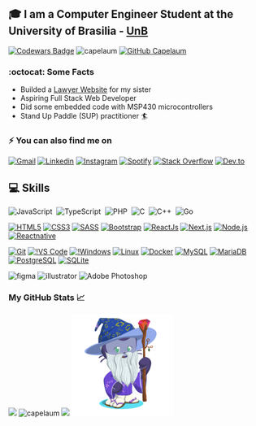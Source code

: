 
## :mortar_board: I am a Computer Engineer Student at the University of Brasilia - [UnB](https://www.unb.br/)

 [![Codewars Badge](https://www.codewars.com/users/capelaum/badges/micro)](https://www.codewars.com/users/capelaum/)
<img src="https://komarev.com/ghpvc/?username=capelaum" alt="capelaum" />
[![GitHub Capelaum](https://img.shields.io/github/followers/capelaum?label=follow&style=social)](https://github.com/capelaum)

### :octocat: Some Facts

- Builded a [Lawyer Website](https://www.capelletto.adv.br) for my sister
- Aspiring Full Stack Web Developer 
- Did some embedded code with MSP430 microcontrollers 
- Stand Up Paddle (SUP) practitioner :surfer:

### ⚡ You can also find me on  

[![Gmail](https://img.shields.io/badge/Gmail-D14836?style=flat&logo=gmail&logoColor=white)](mailto:thecapellett@gmail.com)
[![Linkedin](https://img.shields.io/badge/Linkedin%20-%230077B5.svg?&style=flat&logo=linkedin&logoColor=white)](https://www.linkedin.com/in/luis-capelletto)
[![Instagram](https://img.shields.io/badge/capelletto.lv%20-%23E4405F.svg?&style=flat&logo=Instagram&logoColor=white)](https://www.instagram.com/capelletto.lv)
[![Spotify](https://img.shields.io/badge/Spotify-1ED760?style=flat&logo=spotify&logoColor=white)](https://open.spotify.com/user/thecapela)
[![Stack Overflow](https://img.shields.io/badge/-Stack%20overflow-FE7A16?style=flat&logo=stack-overflow&logoColor=white)](https://stackoverflow.com/users/13337006/luis-v-capelletto)
[![Dev.to](https://img.shields.io/badge/Dev.to-0A0A0A?style=flat&logo=dev.to&logoColor=white)](https://dev.to/capelaum)

## 💻 Skills <br/>

![JavaScript](https://img.shields.io/badge/JavaScript-%23323330.svg?&style=flat&logo=javascript&logoColor=%23F7DF1E)&nbsp;
![TypeScript](https://img.shields.io/badge/-TypeScript-007ACC?style=flat&logoColor=fff&logo=typescript)&nbsp;
![PHP](https://img.shields.io/badge/PHP-%23777BB4.svg?&style=flat&logo=php&logoColor=white)&nbsp;
![C](https://img.shields.io/badge/--007ACC?style=flat&logoColor=fff&logo=C)&nbsp;
![C++](https://img.shields.io/badge/++-%2300599C.svg?&style=flat&logo=c%2B%2B&ogoColor=white)&nbsp;
![Go](https://img.shields.io/badge/Go-%2300ADD8.svg?&style=flat&logo=go&logoColor=white)

[![HTML5](https://img.shields.io/badge/-HTML5-E34F26?style=flat&logo=html5&logoColor=white)](https://github.com/capelaum/)
[![CSS3](https://img.shields.io/badge/-CSS3-1572B6?style=flat&logo=css3)](https://github.com/capelaum/)
[![SASS](https://img.shields.io/badge/SaSS-hotpink.svg?&style=flat&logo=SASS&logoColor=white)](https://github.com/capelaum/)
[![Bootstrap](https://img.shields.io/badge/bootstrap-%23563D7C.svg?&style=flat&logo=bootstrap&logoColor=white)](https://github.com/capelaum/)
[![ReactJs](https://img.shields.io/badge/-React-1572B6?style=flat&logoColor=fff&logo=react)](https://github.com/capelaum/)
[![Next.js](https://img.shields.io/badge/Next-black?&style=flat&logo=next.js&logoColor=white)](https://github.com/capelaum/)
[![Node.js](https://img.shields.io/badge/-Node-5B9856?style=flat&logoColor=fff&logo=node.js)](https://github.com/capelaum/)
[![Reactnative](https://img.shields.io/badge/-React_Native-1572B6?style=flat&logo=react)](https://github.com/capelaum/)

[![Git](https://img.shields.io/badge/git%20-%23F05033.svg?&style=flat&logo=git&logoColor=white)](https://github.com/capelaum/)
[![!VS Code](http://img.shields.io/badge/-VS%20Code-007ACC?style=flat&logo=visual-studio-code&logoColor=ffffff)](https://github.com/capelaum/)
[![!Windows](http://img.shields.io/badge/-Windows-1572B6?style=flat&logo=windows&logoColor=ffffff)](https://github.com/capelaum/)
[![Linux](https://img.shields.io/badge/Ubuntu-E95420?style=flat&logo=ubuntu&logoColor=white)](https://github.com/capelaum/)
[![Docker](https://img.shields.io/badge/-Docker-099cec?style=flat&logoColor=fff&logo=docker)](https://github.com/capelaum/)
[![MySQL](https://img.shields.io/badge/-MySQL-black?style=flat&logo=mysql)](https://github.com/capelaum/)
[![MariaDB](https://img.shields.io/badge/-MariaDB-black?style=flat&logo=mariadb)](https://github.com/capelaum/)
[![PostgreSQL](https://img.shields.io/badge/-PostgreSQL-1572B6?style=flat&logo=postgresql)](https://github.com/capelaum/)
[![SQLite](https://img.shields.io/badge/SQLite-%2307405e.svg?&style=flat&logo=sqlite&logoColor=white)](https://github.com/capelaum/)

<p align="left">
  <img src="https://www.vectorlogo.zone/logos/figma/figma-icon.svg" alt="figma" width="20" height="20"/>
  <img src="https://www.vectorlogo.zone/logos/adobe_illustrator/adobe_illustrator-icon.svg" alt="illustrator" width="20" height="20"/> 
  <img alt="Adobe Photoshop" src="https://img.shields.io/badge/adobe%20photoshop%20-%2331A8FF.svg?&style=for-the-badge&logo=adobe%20photoshop&logoColor=white" height="20"/>
</p>

### My GitHub Stats &#x1f4c8;

<div display="flex">
 <img src="https://github-readme-stats.vercel.app/api/top-langs/?username=capelaum&hide=html,css&theme=radical" />
 <img src="https://github-readme-stats.vercel.app/api?username=capelaum&show_icons=true&count_private=true&theme=radical" alt="capelaum" />
 <img src="https://github-readme-stats.vercel.app/api/wakatime?username=capelletto&theme=radical&layout=compact"/>
 <img width="200px" src="https://github.com/capelaum/capelaum/raw/master/octocat-no-bg.png" >
</div>

<!-- Comment section =P
**capelaum/capelaum** is a ✨ _special_ ✨ repository because its `README.md` (this file) appears on your GitHub profile.

-->
